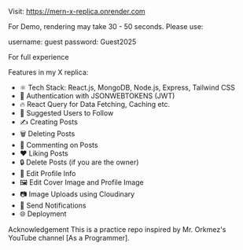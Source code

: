 Visit: https://mern-x-replica.onrender.com

For Demo, rendering may take 30 - 50 seconds.
Please use:

username: guest
password: Guest2025

For full experience

Features in my X replica:

- ⚛️ Tech Stack: React.js, MongoDB, Node.js, Express, Tailwind CSS
- 🔐 Authentication with JSONWEBTOKENS (JWT)
- 🔥 React Query for Data Fetching, Caching etc.
- 👥 Suggested Users to Follow
- ✍️ Creating Posts
- 🗑️ Deleting Posts
- 💬 Commenting on Posts
- ❤️ Liking Posts
- 🔒 Delete Posts (if you are the owner)
- 📝 Edit Profile Info
- 🖼️ Edit Cover Image and Profile Image
- 📷 Image Uploads using Cloudinary
- 🔔 Send Notifications
- 🌐 Deployment


Acknowledgement
This is a practice repo inspired by Mr. Orkmez's YouTube channel [As a Programmer].
